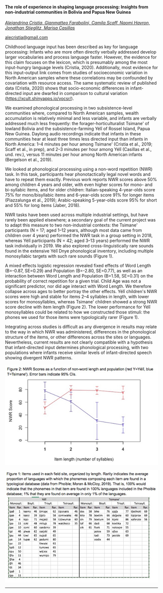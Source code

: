 #### The role of experience in shaping language processing: Insights from non-industrial communities in Bolivia and Papua New Guinea

[*Alejandrina Cristia, Gianmatteo Farabolini, Camila Scaff, Naomi Havron, Jonathan Stieglitz, Marisa Casillas*](./authors)

alecristia@gmail.com

Childhood language input has been described as key for language processing: Infants who are more often directly verbally addressed develop larger vocabularies and process language faster. However, the evidence for this claim focuses on the lexicon, which is presumably among the most input-hungry language levels (Cristia, 2020). Additionally, most evidence for this input-output link comes from studies of socioeconomic variation in North American samples where these correlations may be confounded by covariation with resource access. The same systematic review of published data (Cristia, 2020) shows that socio-economic differences in infant-directed input are dwarfed in comparison to cultural variation (https://xcult.shinyapps.io/vocsr/).



We examined phonological processing in two subsistence-level communities where, compared to North American samples, wealth accumulation is relatively minimal and less variable, and infants are verbally addressed much less frequently: the forager-horticulturalist Tsimane' of lowland Bolivia and the subsistence-farming Yélî of Rossel Island, Papua New Guinea. Daylong audio recordings indicate that infants in these communities hear at least three times less directed input than infants in North America: 1–4 minutes per hour among Tsimane' (Cristia et al., 2019; Scaff et al., in prep), and 2–3 minutes per hour among Yélî (Casillas et al., und. rev.), versus 11 minutes per hour among North American infants (Bergelson et al., 2019).

 

We looked at phonological processing using a non-word repetition (NWR) task. In this task, participants hear phonotactically legal novel words and have to repeat them exactly. Previous work reports NWR scores above 50% among children 4 years and older, with even higher scores for mono- and bi-syllabic items, and for older children: Italian-speaking 4-year-olds score 75% for mono/bisyllabic items and 6-year-olds score 91% for longer items (Piazzalunga et al., 2019); Arabic-speaking 5-year-olds score 95% for short and 55% for long items (Jaber, 2018). 

 

NWR tasks have been used across multiple industrial settings, but have rarely been applied elsewhere; a secondary goal of the current project was to adapt this measure to two non-industrial contexts: the Tsimane' participants (N = 17; aged 1–12 years, although most data came from children over 4 years) performed the NWR task in a group setting in 2018, whereas Yélî participants (N = 42; aged 3–13 years) performed the NWR task individually in 2019. We also explored cross-linguistically rare sounds found in the extensive Yélî Dnye phonological inventory, including multiple monosyllabic targets with such rare sounds (Figure 1).

 

A mixed effects logistic regression revealed fixed effects of Word Length (B=-0.87, SE=0.29) and Population (B=-2.80, SE=0.77), as well as an interaction between Word Length and Population (B=1.58, SE=0.31) on the probability of correct repetition for a given trial. Child Age was not a significant predictor, nor did age interact with Word Length. We therefore collapse across ages to better portray the other effects. Yélî children's NWR scores were high and stable for items 2–4 syllables in length, with lower scores for monosyllables, whereas Tsimane' children showed a strong NWR score decline with item length (Figure 2). The lower performance for Yélî monosyllables could be related to how we constructed those stimuli: the phones we used for those items were typologically rarer (Figure 1).

 

Integrating across studies is difficult as any divergence in results may relate to the way in which NWR was administered, differences in the phonological structure of the items, or other differences across the sites or languages. Nevertheless, current results are not clearly compatible with a hypothesis that infant-directed input determines phonological processing, with two populations where infants receive similar levels of infant-directed speech showing divergent NWR patterns.

![Attachment](attachments/67-1.png)

![Attachment](attachments/67-2.png)

---

